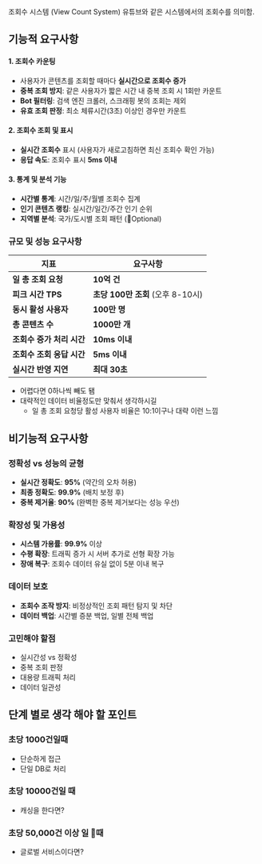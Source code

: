 조회수 시스템 (View Count System)
유튜브와 같은 시스템에서의 조회수를 의미함.
## 기능적 요구사항
#### 1. 조회수 카운팅

- 사용자가 콘텐츠를 조회할 때마다 **실시간으로 조회수 증가**
- **중복 조회 방지**: 같은 사용자가 짧은 시간 내 중복 조회 시 1회만 카운트
- **Bot 필터링**: 검색 엔진 크롤러, 스크래핑 봇의 조회는 제외
- **유효 조회 판정**: 최소 체류시간(3초) 이상인 경우만 카운트

#### 2. 조회수 조회 및 표시

- **실시간 조회수** 표시 (사용자가 새로고침하면 최신 조회수 확인 가능)
- **응답 속도**: 조회수 표시 **5ms 이내**

#### 3. 통계 및 분석 기능

- **시간별 통계**: 시간/일/주/월별 조회수 집계
- **인기 콘텐츠 랭킹**: 실시간/일간/주간 인기 순위
- **지역별 분석**: 국가/도시별 조회 패턴 (Optional)
### 규모 및 성능 요구사항

| 지표               | 요구사항                      |
| ---------------- | ------------------------- |
| **일 총 조회 요청**    | **10억 건**                 |
| **피크 시간 TPS**    | **초당 100만 조회** (오후 8-10시) |
| **동시 활성 사용자**    | **100만 명**                |
| **총 콘텐츠 수**      | **1000만 개**               |
| **조회수 증가 처리 시간** | **10ms 이내**               |
| **조회수 조회 응답 시간** | **5ms 이내**                |
| **실시간 반영 지연**    | **최대 30초**                |
- 어렵다면 0하나씩 빼도 됌 
- 대략적인 데이터 비율정도만 맞춰서 생각하시길
	- 일 총 조회 요청당 활성 사용자 비율은 10:1이구나 대략 이런 느낌 

## 비기능적 요구사항

###  **정확성 vs 성능의 균형**

- **실시간 정확도**: **95%** (약간의 오차 허용)
- **최종 정확도**: **99.9%** (배치 보정 후)
- **중복 제거율**: **90%** (완벽한 중복 제거보다는 성능 우선)

###  **확장성 및 가용성**

- **시스템 가용률**: **99.9%** 이상
- **수평 확장**: 트래픽 증가 시 서버 추가로 선형 확장 가능
- **장애 복구**: 조회수 데이터 유실 없이 5분 이내 복구

###  **데이터 보호**

- **조회수 조작 방지**: 비정상적인 조회 패턴 탐지 및 차단
- **데이터 백업**: 시간별 증분 백업, 일별 전체 백업


### 고민해야 할점

- 실시간성 vs 정확성
- 중복 조회 판정
- 대용량 트래픽 처리
- 데이터 일관성

## 단계 별로 생각 해야 할 포인트

### 초당 1000건일때
- 단순하게 접근
- 단일 DB로 처리

### 초당 10000건일 때
- 캐싱을 한다면?

### 초당 50,000건 이상 일 때
- 글로벌 서비스이다면?
